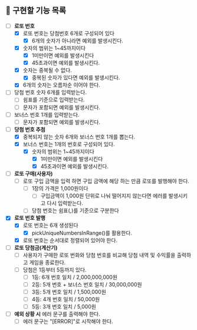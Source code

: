 ## 📄 구현할 기능 목록

- [ ] **로또 번호**
    - [x] 로또 번호는 당첨번호 6개로 구성되어 있다
        - [x] 6개의 숫자가 아니라면 예외를 발생시킨다.
    - [x] 숫자의 범위는 1~45까지이다
        - [x] 1미만이면 예외를 발생시킨다
        - [x] 45초과이면 예외를 발생시킨다.
    - [x] 숫자는 중복될 수 없다.
        - [x] 중복된 숫자가 있다면 예외를 발생시킨다.
    - [x] 6개의 숫자는 오름차순 이어야 한다.

- [ ] 당첨 번호 숫자 6개를 입력받는다.
    - [ ] 쉼표를 기준으로 입력받는다.
    - [ ] 문자가 포함되면 예외를 발생시킨다.
- [ ] 보너스 번호 1개를 입력받는다.
    - [ ] 문자가 포함되면 예외를 발생시킨다.

- [ ] **당첨 번호 추첨**
    - [x] 중복되지 않는 숫자 6개와 보너스 번호 1개를 뽑는다.
    - [x] 보너스 번호는 1개의 번호로 구성되어 있다.
        - [x] 숫자의 범위는 1~45까지이다
            - [x] 1미만이면 예외를 발생시킨다
            - [x] 45초과이면 예외를 발생시킨다.

- [ ] **로또 구매(사용자)**
    - [ ] 로또 구입 금액을 입력 하면 구입 금액에 해당 하는 만큼 로또를 발행해야 한다.
        - [ ] 1장의 가격은 1,000원이다
            - [ ] 구입금액이 1,000원 단위로 나눠 떨어지지 않는다면 에러를 발생시키고 다시 입력받는다.
        - [ ] 당첨 번호는 쉼표(,)를 기준으로 구분한다

- [x] **로또 번호 발행**
    - [x] 로또 번호는 6개 생성된다
        - [x] pickUniqueNumbersInRange()를 활용한다.
    - [x] 로또 번호는 순서대로 정렬되어 있어야 한다.

- [ ] **로또 당첨금(계산기)**
    - [ ] 사용자가 구매한 로또 번화와 당첨 번호를 비교해 당첨 내역 및 수익률을 출력하고 게임을 종료한다.
    - [ ] 당첨은 1등부터 5등까지 있다.
        - [ ] 1등: 6개 번호 일치 / 2,000,000,000원
        - [ ] 2등: 5개 번호 + 보너스 번호 일치 / 30,000,000원
        - [ ] 3등: 5개 번호 일치 / 1,500,000원
        - [ ] 4등: 4개 번호 일치 / 50,000원
        - [ ] 5등: 3개 번호 일치 / 5,000원

- [ ] **예외 상황 시** 에러 문구를 출력해야 한다.
    - [ ] 에러 문구는 "[ERROR]"로 시작해야 한다.